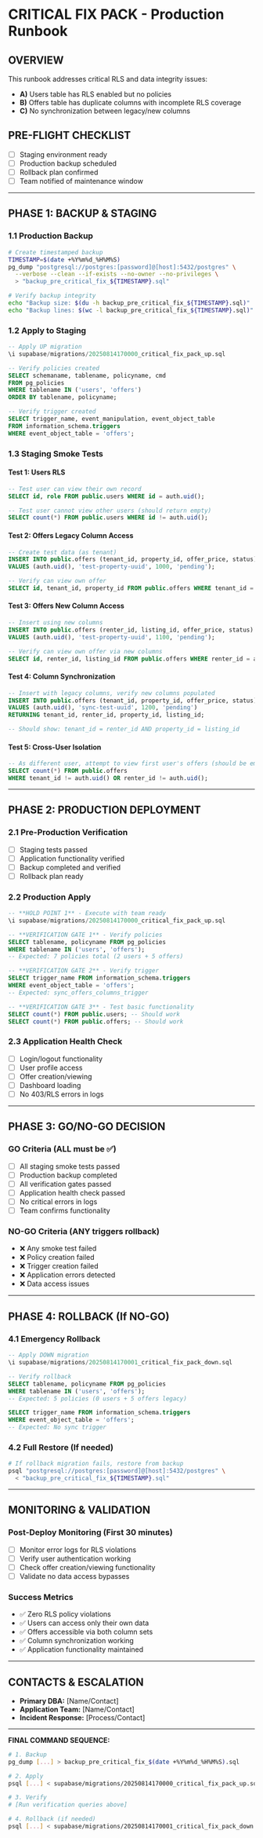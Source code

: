 # CRITICAL FIX PACK - Production Runbook

## OVERVIEW
This runbook addresses critical RLS and data integrity issues:
- **A)** Users table has RLS enabled but no policies  
- **B)** Offers table has duplicate columns with incomplete RLS coverage
- **C)** No synchronization between legacy/new columns

## PRE-FLIGHT CHECKLIST
- [ ] Staging environment ready
- [ ] Production backup scheduled
- [ ] Rollback plan confirmed
- [ ] Team notified of maintenance window

---

## PHASE 1: BACKUP & STAGING

### 1.1 Production Backup
```bash
# Create timestamped backup
TIMESTAMP=$(date +%Y%m%d_%H%M%S)
pg_dump "postgresql://postgres:[password]@[host]:5432/postgres" \
  --verbose --clean --if-exists --no-owner --no-privileges \
  > "backup_pre_critical_fix_${TIMESTAMP}.sql"

# Verify backup integrity
echo "Backup size: $(du -h backup_pre_critical_fix_${TIMESTAMP}.sql)"
echo "Backup lines: $(wc -l backup_pre_critical_fix_${TIMESTAMP}.sql)"
```

### 1.2 Apply to Staging
```sql
-- Apply UP migration
\i supabase/migrations/20250814170000_critical_fix_pack_up.sql

-- Verify policies created
SELECT schemaname, tablename, policyname, cmd 
FROM pg_policies 
WHERE tablename IN ('users', 'offers')
ORDER BY tablename, policyname;

-- Verify trigger created
SELECT trigger_name, event_manipulation, event_object_table 
FROM information_schema.triggers 
WHERE event_object_table = 'offers';
```

### 1.3 Staging Smoke Tests

#### Test 1: Users RLS
```sql
-- Test user can view their own record
SELECT id, role FROM public.users WHERE id = auth.uid();

-- Test user cannot view other users (should return empty)
SELECT count(*) FROM public.users WHERE id != auth.uid();
```

#### Test 2: Offers Legacy Column Access
```sql
-- Create test data (as tenant)
INSERT INTO public.offers (tenant_id, property_id, offer_price, status)
VALUES (auth.uid(), 'test-property-uuid', 1000, 'pending');

-- Verify can view own offer
SELECT id, tenant_id, property_id FROM public.offers WHERE tenant_id = auth.uid();
```

#### Test 3: Offers New Column Access  
```sql
-- Insert using new columns
INSERT INTO public.offers (renter_id, listing_id, offer_price, status)
VALUES (auth.uid(), 'test-property-uuid', 1100, 'pending');

-- Verify can view own offer via new columns
SELECT id, renter_id, listing_id FROM public.offers WHERE renter_id = auth.uid();
```

#### Test 4: Column Synchronization
```sql
-- Insert with legacy columns, verify new columns populated
INSERT INTO public.offers (tenant_id, property_id, offer_price, status)
VALUES (auth.uid(), 'sync-test-uuid', 1200, 'pending')
RETURNING tenant_id, renter_id, property_id, listing_id;

-- Should show: tenant_id = renter_id AND property_id = listing_id
```

#### Test 5: Cross-User Isolation
```sql
-- As different user, attempt to view first user's offers (should be empty)
SELECT count(*) FROM public.offers 
WHERE tenant_id != auth.uid() OR renter_id != auth.uid();
```

---

## PHASE 2: PRODUCTION DEPLOYMENT

### 2.1 Pre-Production Verification
- [ ] Staging tests passed
- [ ] Application functionality verified
- [ ] Backup completed and verified
- [ ] Rollback plan ready

### 2.2 Production Apply
```sql
-- **HOLD POINT 1** - Execute with team ready
\i supabase/migrations/20250814170000_critical_fix_pack_up.sql

-- **VERIFICATION GATE 1** - Verify policies
SELECT tablename, policyname FROM pg_policies 
WHERE tablename IN ('users', 'offers');
-- Expected: 7 policies total (2 users + 5 offers)

-- **VERIFICATION GATE 2** - Verify trigger
SELECT trigger_name FROM information_schema.triggers 
WHERE event_object_table = 'offers';
-- Expected: sync_offers_columns_trigger

-- **VERIFICATION GATE 3** - Test basic functionality
SELECT count(*) FROM public.users; -- Should work
SELECT count(*) FROM public.offers; -- Should work
```

### 2.3 Application Health Check
- [ ] Login/logout functionality
- [ ] User profile access
- [ ] Offer creation/viewing
- [ ] Dashboard loading
- [ ] No 403/RLS errors in logs

---

## PHASE 3: GO/NO-GO DECISION

### GO Criteria (ALL must be ✅)
- [ ] All staging smoke tests passed
- [ ] Production backup completed
- [ ] All verification gates passed
- [ ] Application health check passed
- [ ] No critical errors in logs
- [ ] Team confirms functionality

### NO-GO Criteria (ANY triggers rollback)
- ❌ Any smoke test failed
- ❌ Policy creation failed
- ❌ Trigger creation failed
- ❌ Application errors detected
- ❌ Data access issues

---

## PHASE 4: ROLLBACK (If NO-GO)

### 4.1 Emergency Rollback
```sql
-- Apply DOWN migration
\i supabase/migrations/20250814170001_critical_fix_pack_down.sql

-- Verify rollback
SELECT tablename, policyname FROM pg_policies 
WHERE tablename IN ('users', 'offers');
-- Expected: 5 policies (0 users + 5 offers legacy)

SELECT trigger_name FROM information_schema.triggers 
WHERE event_object_table = 'offers';
-- Expected: No sync trigger
```

### 4.2 Full Restore (If needed)
```bash
# If rollback migration fails, restore from backup
psql "postgresql://postgres:[password]@[host]:5432/postgres" \
  < "backup_pre_critical_fix_${TIMESTAMP}.sql"
```

---

## MONITORING & VALIDATION

### Post-Deploy Monitoring (First 30 minutes)
- [ ] Monitor error logs for RLS violations
- [ ] Verify user authentication working
- [ ] Check offer creation/viewing functionality
- [ ] Validate no data access bypasses

### Success Metrics
- ✅ Zero RLS policy violations
- ✅ Users can access only their own data
- ✅ Offers accessible via both column sets
- ✅ Column synchronization working
- ✅ Application functionality maintained

---

## CONTACTS & ESCALATION
- **Primary DBA:** [Name/Contact]
- **Application Team:** [Name/Contact]  
- **Incident Response:** [Process/Contact]

---

**FINAL COMMAND SEQUENCE:**
```bash
# 1. Backup
pg_dump [...] > backup_pre_critical_fix_$(date +%Y%m%d_%H%M%S).sql

# 2. Apply
psql [...] < supabase/migrations/20250814170000_critical_fix_pack_up.sql

# 3. Verify
# [Run verification queries above]

# 4. Rollback (if needed)
psql [...] < supabase/migrations/20250814170001_critical_fix_pack_down.sql
```